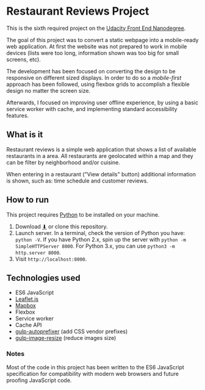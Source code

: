 # Restaurant Reviews Project

This is the sixth required project on the [Udacity Front End Nanodegree](https://eu.udacity.com/course/front-end-web-developer-nanodegree--nd001).

The goal of this project was to convert a static webpage into a mobile-ready web application. At first the website was not prepared to work in mobile devices (lists were too long, information shown was too big for small screens, etc). 

The development has been focused on converting the design to be responsive on different sized displays. In order to do so a *mobile-first* approach has been followed, using flexbox grids to accomplish a flexible design no matter the screen size.

Afterwards, I focused on improving user offline experience, by using a basic service worker with cache, and implementing standard accessibility features.

## What is it

Restaurant reviews is a simple web application that shows a list of available restaurants in a area. All restaurants are geolocated within a map and they can be filter by neighborhood and/or cuisine.

When entering in a restaurant ("View details" button) additional information is shown, such as: time schedule and customer reviews.

## How to run

This project requires [Python](https://www.python.org/) to be installed on your machine.

1. Download [⬇](https://github.com/BycorSanchez/restaurant-reviews/archive/master.zip) or clone this repository.
2. Launch server. In a terminal, check the version of Python you have: `python -V`. If you have Python 2.x, spin up the server with `python -m SimpleHTTPServer 8000`. For Python 3.x, you can use `python3 -m http.server 8000`.
3. Visit `http://localhost:8000`.

## Technologies used

* ES6 JavaScript
* [Leaflet.js](https://leafletjs.com/)
* [Mapbox](https://www.mapbox.com/)
* Flexbox
* Service worker
* Cache API
* [gulp-autoprefixer](https://github.com/sindresorhus/gulp-autoprefixer) (add CSS vendor prefixes)
* [gulp-image-resize](https://github.com/scalableminds/gulp-image-resize) (reduce images size)
 
### Notes

Most of the code in this project has been written to the ES6 JavaScript specification for compatibility with modern web browsers and future proofing JavaScript code.